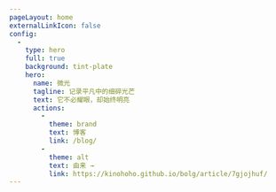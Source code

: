 ```yaml
---
pageLayout: home
externalLinkIcon: false
config:
  -
    type: hero
    full: true
    background: tint-plate
    hero:
      name: 微光
      tagline: 记录平凡中的细碎光芒
      text: 它不必耀眼，却始终明亮
      actions:
        -
          theme: brand
          text: 博客
          link: /blog/
        -
          theme: alt
          text: 由来 →
          link: https://kinohoho.github.io/bolg/article/7gjojhuf/
---
```

